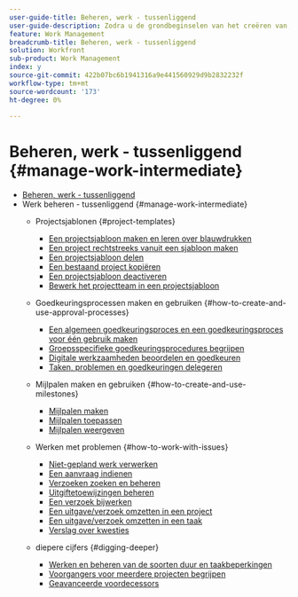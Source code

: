```yaml
---
user-guide-title: Beheren, werk - tussenliggend
user-guide-description: Zodra u de grondbeginselen van het creëren van, het plannen van en het leiden van projecten hebt geleerd, zijn er een paar meer dingen u zou moeten weten om het beste uit Workfront te krijgen.
feature: Work Management
breadcrumb-title: Beheren, werk - tussenliggend
solution: Workfront
sub-product: Work Management
index: y
source-git-commit: 422b07bc6b1941316a9e441560929d9b2832232f
workflow-type: tm+mt
source-wordcount: '173'
ht-degree: 0%

---
```



# Beheren, werk - tussenliggend {#manage-work-intermediate}

+ [Beheren, werk - tussenliggend](overview.md)
+ Werk beheren - tussenliggend {#manage-work-intermediate}
   + Projectsjablonen {#project-templates}
      + [Een projectsjabloon maken en leren over blauwdrukken](create-a-project-template.md)
      + [Een project rechtstreeks vanuit een sjabloon maken](create-a-project-directly-from-a-template.md)
      + [Een projectsjabloon delen](share-a-project-template.md)
      + [Een bestaand project kopiëren](copy-an-existing-project.md)
      + [Een projectsjabloon deactiveren](deactivate-a-project-template.md)
      + [Bewerk het projectteam in een projectsjabloon](edit-the-project-team-in-a-project-template.md)

   + Goedkeuringsprocessen maken en gebruiken {#how-to-create-and-use-approval-processes}
      + [Een algemeen goedkeuringsproces en een goedkeuringsproces voor één gebruik maken](create-a-single-use-approval-process.md)
      + [Groepsspecifieke goedkeuringsprocedures begrijpen](group-specific-approval-processes.md)
      + [Digitale werkzaamheden beoordelen en goedkeuren](review-and-approve-digital-work.md)
      + [Taken, problemen en goedkeuringen delegeren](delegate-approvals.md)

   + Mijlpalen maken en gebruiken {#how-to-create-and-use-milestones}
      + [Mijlpalen maken](creating-milestones.md)
      + [Mijlpalen toepassen](apply-milestones.md)
      + [Mijlpalen weergeven](view-milestones.md)

   + Werken met problemen {#how-to-work-with-issues}
      + [Niet-gepland werk verwerken](handle-unplanned-work.md)
      + [Een aanvraag indienen](make-a-request.md)
      + [Verzoeken zoeken en beheren](find-requests.md)
      + [Uitgiftetoewijzingen beheren](manage-issue-assignments.md)
      + [Een verzoek bijwerken](update-a-request.md)
      + [Een uitgave/verzoek omzetten in een project](create-a-project-from-a-request.md)
      + [Een uitgave/verzoek omzetten in een taak](convert-issues-to-other-work-items.md)
      + [Verslag over kwesties](report-on-issues.md)

   + diepere cijfers {#digging-deeper}
      + [Werken en beheren van de soorten duur en taakbeperkingen](understand-and-manage-duration-types-and-task-constraints.md)
      + [Voorgangers voor meerdere projecten begrijpen](understand-cross-project-predecessors.md)
      + [Geavanceerde voordecessors](advanced-predecessors.md)
